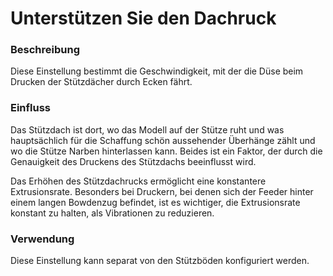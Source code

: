 Unterstützen Sie den Dachruck
====
### **Beschreibung**
Diese Einstellung bestimmt die Geschwindigkeit, mit der die Düse beim Drucken der Stützdächer durch Ecken fährt.

### **Einfluss**
Das Stützdach ist dort, wo das Modell auf der Stütze ruht und was hauptsächlich für die Schaffung schön aussehender Überhänge zählt und wo die Stütze Narben hinterlassen kann. Beides ist ein Faktor, der durch die Genauigkeit des Druckens des Stützdachs beeinflusst wird.

Das Erhöhen des Stützdachrucks ermöglicht eine konstantere Extrusionsrate. Besonders bei Druckern, bei denen sich der Feeder hinter einem langen Bowdenzug befindet, ist es wichtiger, die Extrusionsrate konstant zu halten, als Vibrationen zu reduzieren.

### **Verwendung**
Diese Einstellung kann separat von den Stützböden konfiguriert werden.